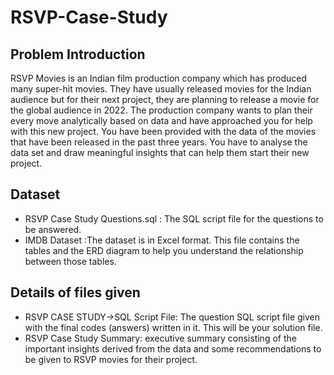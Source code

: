 # RSVP-Case-Study
## Problem Introduction

RSVP Movies is an Indian film production company which has produced many super-hit movies. They have usually released movies for the Indian audience but for their next project, they are planning to release a movie for the global audience in 2022.
The production company wants to plan their every move analytically based on data and have approached you for help with this new project. You have been provided with the data of the movies that have been released in the past three years. You have to analyse the data set and draw meaningful insights that can help them start their new project. 

## Dataset 

- RSVP Case Study Questions.sql : The SQL script file for the questions to be answered.
- IMDB Dataset :The dataset is in Excel format. This file contains the tables and the ERD diagram to help you understand the relationship between those tables. 

## Details of files given

- RSVP CASE STUDY->SQL Script File: The question SQL script file given with the final codes (answers) written in it. This will be your solution file.
- RSVP Case Study Summary: executive summary consisting of the important insights derived from the data and some recommendations to be given to RSVP movies for their project.
